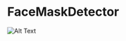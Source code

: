 # FaceMaskDetector
 ![Alt Text](https://github.com/rakanarmoush1/FaceMaskDetector/blob/main/Face%20Mask%20Detector.gif)
